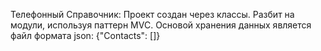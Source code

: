 Телефонный Справочник:
Проект создан через классы.
Разбит на модули, используя паттерн MVC.
Основой хранения данных является файл формата json: {"Contacts": []}
